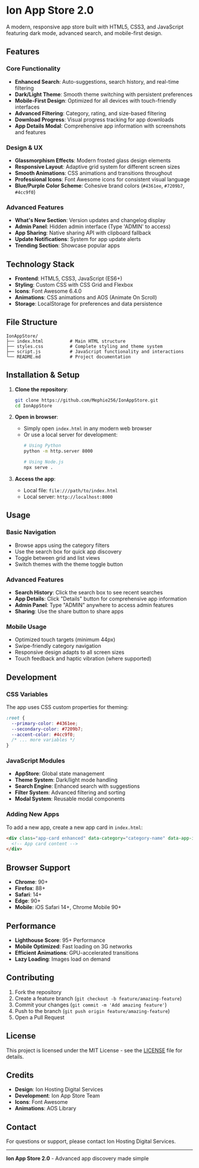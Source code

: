 # Ion App Store 2.0

A modern, responsive app store built with HTML5, CSS3, and JavaScript featuring dark mode, advanced search, and mobile-first design.

## Features

### Core Functionality
- **Enhanced Search**: Auto-suggestions, search history, and real-time filtering
- **Dark/Light Theme**: Smooth theme switching with persistent preferences
- **Mobile-First Design**: Optimized for all devices with touch-friendly interfaces
- **Advanced Filtering**: Category, rating, and size-based filtering
- **Download Progress**: Visual progress tracking for app downloads
- **App Details Modal**: Comprehensive app information with screenshots and features

### Design & UX
- **Glassmorphism Effects**: Modern frosted glass design elements
- **Responsive Layout**: Adaptive grid system for different screen sizes
- **Smooth Animations**: CSS animations and transitions throughout
- **Professional Icons**: Font Awesome icons for consistent visual language
- **Blue/Purple Color Scheme**: Cohesive brand colors (`#4361ee`, `#7209b7`, `#4cc9f0`)

### Advanced Features
- **What's New Section**: Version updates and changelog display
- **Admin Panel**: Hidden admin interface (Type 'ADMIN' to access)
- **App Sharing**: Native sharing API with clipboard fallback
- **Update Notifications**: System for app update alerts
- **Trending Section**: Showcase popular apps

## Technology Stack

- **Frontend**: HTML5, CSS3, JavaScript (ES6+)
- **Styling**: Custom CSS with CSS Grid and Flexbox
- **Icons**: Font Awesome 6.4.0
- **Animations**: CSS animations and AOS (Animate On Scroll)
- **Storage**: LocalStorage for preferences and data persistence

## File Structure

```
IonAppStore/
├── index.html          # Main HTML structure
├── styles.css          # Complete styling and theme system
├── script.js           # JavaScript functionality and interactions
└── README.md           # Project documentation
```

## Installation & Setup

1. **Clone the repository**:
   ```bash
   git clone https://github.com/Mephie256/IonAppStore.git
   cd IonAppStore
   ```

2. **Open in browser**:
   - Simply open `index.html` in any modern web browser
   - Or use a local server for development:
     ```bash
     # Using Python
     python -m http.server 8000
     
     # Using Node.js
     npx serve .
     ```

3. **Access the app**:
   - Local file: `file:///path/to/index.html`
   - Local server: `http://localhost:8000`

## Usage

### Basic Navigation
- Browse apps using the category filters
- Use the search box for quick app discovery
- Toggle between grid and list views
- Switch themes with the theme toggle button

### Advanced Features
- **Search History**: Click the search box to see recent searches
- **App Details**: Click "Details" button for comprehensive app information
- **Admin Panel**: Type "ADMIN" anywhere to access admin features
- **Sharing**: Use the share button to share apps

### Mobile Usage
- Optimized touch targets (minimum 44px)
- Swipe-friendly category navigation
- Responsive design adapts to all screen sizes
- Touch feedback and haptic vibration (where supported)

## Development

### CSS Variables
The app uses CSS custom properties for theming:

```css
:root {
  --primary-color: #4361ee;
  --secondary-color: #7209b7;
  --accent-color: #4cc9f0;
  /* ... more variables */
}
```

### JavaScript Modules
- **AppStore**: Global state management
- **Theme System**: Dark/light mode handling
- **Search Engine**: Enhanced search with suggestions
- **Filter System**: Advanced filtering and sorting
- **Modal System**: Reusable modal components

### Adding New Apps
To add a new app, create a new app card in `index.html`:

```html
<div class="app-card enhanced" data-category="category-name" data-app-id="unique-id">
  <!-- App card content -->
</div>
```

## Browser Support

- **Chrome**: 90+
- **Firefox**: 88+
- **Safari**: 14+
- **Edge**: 90+
- **Mobile**: iOS Safari 14+, Chrome Mobile 90+

## Performance

- **Lighthouse Score**: 95+ Performance
- **Mobile Optimized**: Fast loading on 3G networks
- **Efficient Animations**: GPU-accelerated transitions
- **Lazy Loading**: Images load on demand

## Contributing

1. Fork the repository
2. Create a feature branch (`git checkout -b feature/amazing-feature`)
3. Commit your changes (`git commit -m 'Add amazing feature'`)
4. Push to the branch (`git push origin feature/amazing-feature`)
5. Open a Pull Request

## License

This project is licensed under the MIT License - see the [LICENSE](LICENSE) file for details.

## Credits

- **Design**: Ion Hosting Digital Services
- **Development**: Ion App Store Team
- **Icons**: Font Awesome
- **Animations**: AOS Library

## Contact

For questions or support, please contact Ion Hosting Digital Services.

---

**Ion App Store 2.0** - Advanced app discovery made simple